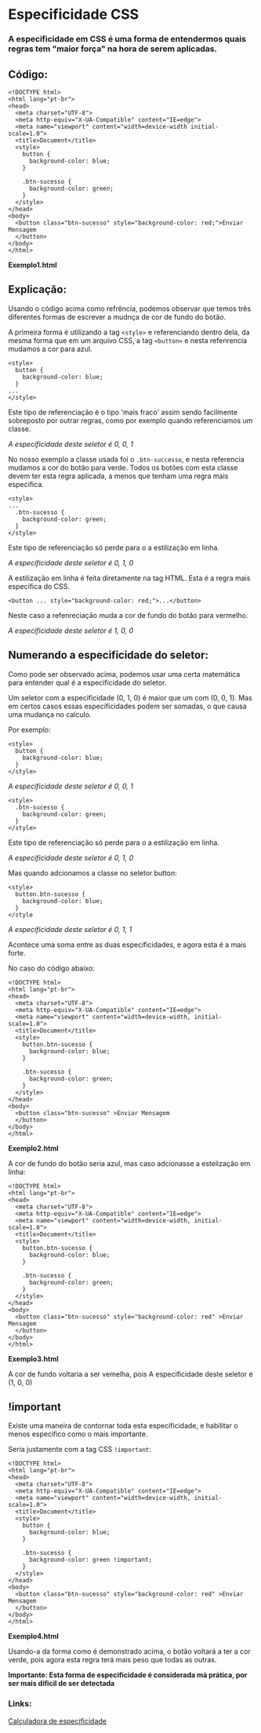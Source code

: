 # Especificidade CSS

### A especificidade em CSS é uma forma de entendermos quais regras tem "maior força" na hora de serem aplicadas.

## Código:

    <!DOCTYPE html>
    <html lang="pt-br">
    <head>
      <meta charset="UTF-8">
      <meta http-equiv="X-UA-Compatible" content="IE=edge">
      <meta name="viewport" content="width=device-width initial-scale=1.0">
      <title>Document</title>
      <style>
        button {
          background-color: blue;
        }

        .btn-sucesso {
          background-color: green;
        }
      </style>
    </head>
    <body>
      <button class="btn-sucesso" style="background-color: red;">Enviar Mensagem
      </button>
    </body>
    </html>
**Exemplo1.html**

## Explicação:
Usando o código acima como refrência, podemos observar que temos três diferentes formas de escrever a mudnça de cor de fundo do botão.

A primeira forma é utilizando a tag `<style>` e referenciando dentro dela, da mesma forma que em um arquivo CSS, a tag `<button>` e nesta refenrencia mudamos a cor para azul.

    <style>
      button {
        background-color: blue;
      }
    ...
    </style>

Este tipo de referenciação é o tipo 'mais fraco' assim sendo facilmente sobreposto por outrar regras, como por exemplo quando referenciamos um classe.

*A especificidade deste seletor é 0, 0, 1*

No nosso exemplo a classe usada foi o `.btn-successo`, e nesta referencia mudamos a cor do botão para verde. Todos os botões com esta classe devem ter esta regra aplicada, a menos que tenham uma regra mais especifica.

    <style>
    ...
      .btn-sucesso {
        background-color: green;
      }
    </style>

Este tipo de referenciação só perde para o a estilização em linha.

*A especificidade deste seletor é 0, 1, 0*

A estilização em linha é feita diretamente na tag HTML. Esta é a regra mais específica do CSS.

    <button ... style="background-color: red;">...</button>

Neste caso a refenreciação muda a cor de fundo do botão para vermelho.

*A especificidade deste seletor é 1, 0, 0*

## Numerando a especificidade do seletor:

Como pode ser observado acima, podemos usar uma certa matemática para entender qual é a especificidade do seletor.

Um seletor com a especificidade (0, 1, 0) é maior que um com (0, 0, 1). Mas em certos casos essas especificidades podem ser somadas, o que causa uma mudança no calculo.

Por exemplo:

    <style>
      button {
        background-color: blue;
      }
    </style>

*A especificidade deste seletor é 0, 0, 1*

    <style>
      .btn-sucesso {
        background-color: green;
      }
    </style>

Este tipo de referenciação só perde para o a estilização em linha.

*A especificidade deste seletor é 0, 1, 0*

Mas quando adcionamos a classe no seletor button:

    <style>
      button.btn-sucesso {
        background-color: blue;
      }
    </style

*A especificidade deste seletor é 0, 1, 1*

Acontece uma soma entre as duas especificidades, e agora esta é a mais forte.

No caso do código abaixo: 

    <!DOCTYPE html>
    <html lang="pt-br">
    <head>
      <meta charset="UTF-8">
      <meta http-equiv="X-UA-Compatible" content="IE=edge">
      <meta name="viewport" content="width=device-width, initial-scale=1.0">
      <title>Document</title>
      <style>
        button.btn-sucesso {
          background-color: blue;
        }

        .btn-sucesso {
          background-color: green;
        }
      </style>
    </head>
    <body>
      <button class="btn-sucesso" >Enviar Mensagem
      </button>
    </body>
    </html>
**Exemplo2.html**

A cor de fundo do botão seria azul, mas caso adcionasse a estelização em linha:

    <!DOCTYPE html>
    <html lang="pt-br">
    <head>
      <meta charset="UTF-8">
      <meta http-equiv="X-UA-Compatible" content="IE=edge">
      <meta name="viewport" content="width=device-width, initial-scale=1.0">
      <title>Document</title>
      <style>
        button.btn-sucesso {
          background-color: blue;
        }

        .btn-sucesso {
          background-color: green;
        }
      </style>
    </head>
    <body>
      <button class="btn-sucesso" style="background-color: red" >Enviar Mensagem
      </button>
    </body>
    </html>
**Exemplo3.html**

A cor de fundo voltaria a ser vemelha, pois A especificidade deste seletor é (1, 0, 0)

## !important

Existe uma maneira de contornar toda esta especificidade, e habilitar o menos específico como o mais importante.

Seria justamente com a tag CSS `!important`:

    <!DOCTYPE html>
    <html lang="pt-br">
    <head>
      <meta charset="UTF-8">
      <meta http-equiv="X-UA-Compatible" content="IE=edge">
      <meta name="viewport" content="width=device-width, initial-scale=1.0">
      <title>Document</title>
      <style>
        button {
          background-color: blue;
        }

        .btn-sucesso {
          background-color: green !important;
        }
      </style>
    </head>
    <body>
      <button class="btn-sucesso" style="background-color: red" >Enviar Mensagem
      </button>
    </body>
    </html>
**Exemplo4.html**

Usando-a da forma como é demonstrado acima, o botão voltará a ter a cor verde, pois agora esta regra terá mais peso que todas as outras.

**Importante: Esta forma de especificidade é considerada má prática, por ser mais dificil de ser detectada**

### Links:

[Calculadora de especificidade](https://specificity.keegan.st/)
